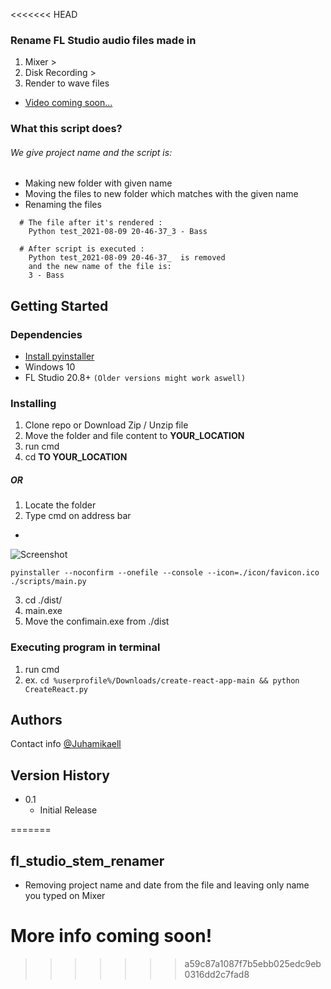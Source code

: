 <<<<<<< HEAD
### Rename FL Studio audio files made in
1. Mixer >
2. Disk Recording >
3. Render to wave files
* [Video coming soon...]()

### What this script does?  
###### We give project name and the script is:
* Making new folder with given name
* Moving the files to new folder which matches with the given name
* Renaming the files 
```
  # The file after it's rendered : 
    Python test_2021-08-09 20-46-37_3 - Bass
  
  # After script is executed :
    Python test_2021-08-09 20-46-37_  is removed
    and the new name of the file is: 
    3 - Bass 

```
## Getting Started

### Dependencies

* [Install pyinstaller](https://pyinstaller.readthedocs.io/en/stable/installation.html)
* Windows 10
* FL Studio 20.8+ ```(Older versions might work aswell)```


### Installing

1. Clone repo or Download Zip / Unzip file
2. Move the folder and file content to **YOUR_LOCATION**
3. run cmd
4. cd **TO YOUR_LOCATION**

##### OR
1. Locate the folder
2. Type cmd on address bar
* 
![Screenshot](screenshot.png)
```
pyinstaller --noconfirm --onefile --console --icon=./icon/favicon.ico ./scripts/main.py
```
3. cd ./dist/
4. main.exe
5. Move the confimain.exe from ./dist 

### Executing program in terminal

1. run cmd
2. ex. ```cd %userprofile%/Downloads/create-react-app-main && python CreateReact.py```

## Authors

Contact info
[@Juhamikaell](https://instagram.com/juhamikaell)

## Version History

* 0.1
    * Initial Release


=======
## fl_studio_stem_renamer
 * Removing project name and date from the file and leaving only name you typed on Mixer
 # More info coming soon!
>>>>>>> a59c87a1087f7b5ebb025edc9eb0316dd2c7fad8
